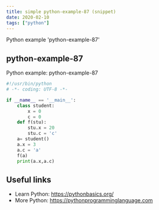 ```yaml
---
title: simple python-example-87 (snippet)
date: 2020-02-10
tags: ["python"]
---
```

Python example 'python-example-87'


## python-example-87

Python example: python-example-87

```python
#!/usr/bin/python
# -*- coding: UTF-8 -*-

if __name__ == '__main__':
    class student:
        x = 0
        c = 0
    def f(stu):
        stu.x = 20
        stu.c = 'c'
    a= student()
    a.x = 3
    a.c = 'a'
    f(a)
    print(a.x,a.c)


```

## Useful links

- Learn Python: https://pythonbasics.org/
- More Python: https://pythonprogramminglanguage.com
